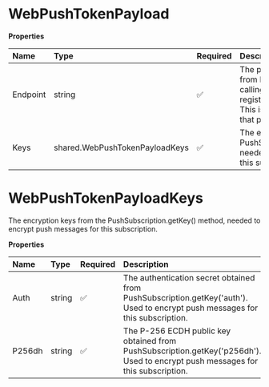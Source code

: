 # WebPushTokenPayload

**Properties**

| Name     | Type                           | Required | Description                                                                                                                                                                                      |
| :------- | :----------------------------- | :------- | :----------------------------------------------------------------------------------------------------------------------------------------------------------------------------------------------- |
| Endpoint | string                         | ✅       | The push subscription URL obtained from PushSubscription.endpoint after calling registration.pushManager.subscribe(). This is the unique URL for this device that push messages will be sent to. |
| Keys     | shared.WebPushTokenPayloadKeys | ✅       | The encryption keys from the PushSubscription.getKey() method, needed to encrypt push messages for this subscription.                                                                            |

# WebPushTokenPayloadKeys

The encryption keys from the PushSubscription.getKey() method, needed to encrypt push messages for this subscription.

**Properties**

| Name   | Type   | Required | Description                                                                                                                     |
| :----- | :----- | :------- | :------------------------------------------------------------------------------------------------------------------------------ |
| Auth   | string | ✅       | The authentication secret obtained from PushSubscription.getKey('auth'). Used to encrypt push messages for this subscription.   |
| P256dh | string | ✅       | The P-256 ECDH public key obtained from PushSubscription.getKey('p256dh'). Used to encrypt push messages for this subscription. |
